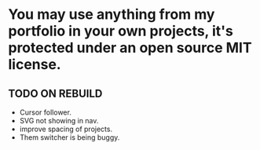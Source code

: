 # You may use anything from my portfolio in your own projects, it's protected under an open source MIT license.


## TODO ON REBUILD


- Cursor follower.
- SVG not showing in nav.
- improve spacing of projects.
- Them switcher is being buggy.